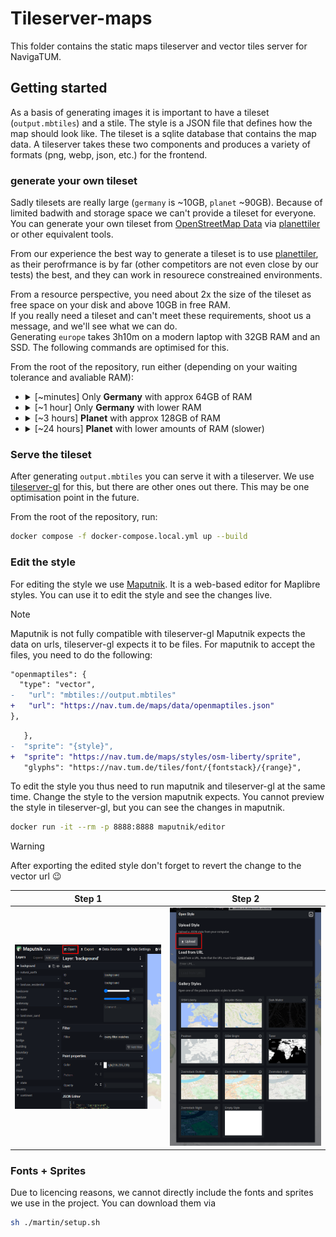 # Tileserver-maps

This folder contains the static maps tileserver and vector tiles server for NavigaTUM.

## Getting started

As a basis of generating images it is important to have a tileset (`output.mbtiles`) and a stile.
The style is a JSON file that defines how the map should look like.
The tileset is a sqlite database that contains the map data.
A tileserver takes these two components and produces a variety of formats (png, webp, json, etc.) for the frontend.

### generate your own tileset

Sadly tilesets are really large (`germany` is ~10GB, `planet` ~90GB).
Because of limited badwith and storage space we can't provide a tileset for everyone.
You can generate your own tileset from [OpenStreetMap Data](https://osmdata.openstreetmap.de/)
via [planettiler](https://github.com/onthegomap/planetiler) or other equivalent tools.

From our experience the best way to generate a tileset is to
use [planettiler](https://github.com/onthegomap/planetiler), as their perofrmance is by far (other competitors are not
even close by our tests) the best, and they can work in resourece constreained environments.

From a resource perspective, you need about 2x the size of the tileset as free space on your disk and above 10GB in free
RAM.  
If you really need a tileset and can't meet these requirements, shoot us a message, and we'll see what we can do.  
Generating `europe` takes 3h10m on a modern laptop with 32GB RAM and an SSD. The following commands are optimised for
this.

From the root of the repository, run either (depending on your waiting tolerance and avaliable RAM):

- <details><summary>[~minutes] Only <b>Germany</b> with approx 64GB of RAM</summary>

  ```bash
  docker run -it -e JAVA_TOOL_OPTIONS="-Xmx54g" -v "$(pwd)/map":/data ghcr.io/onthegomap/planetiler:latest --download --download-threads=10 --download-chunk-size-mb=1000 --fetch-wikidata --languages=de,en --area=germany --Xmx10g  --Xmx54g --nodemap-type=sparsearray --nodemap-storage=ram
  ```

  </details>

- <details><summary>[~1 hour] Only <b>Germany</b> with lower RAM</summary>

  ```bash
  docker run -it -e JAVA_TOOL_OPTIONS="-Xmx10g" -v "$(pwd)/map":/data ghcr.io/onthegomap/planetiler:latest --download --download-threads=10 --download-chunk-size-mb=1000 --fetch-wikidata --languages=de,en --area=germany --Xmx10g --storage=mmap
  ```

  </details>

- <details><summary>[~3 hours] <b>Planet</b> with approx 128GB of RAM</summary>

  ```bash
  docker run -it -e JAVA_TOOL_OPTIONS="-Xmx100g" -v "$(pwd)/map":/data ghcr.io/onthegomap/planetiler:latest --download --download-threads=10 --download-chunk-size-mb=1000 --fetch-wikidata --languages=de,en --area=planet --bounds=world --Xmx100g --nodemap-type=sparsearray --nodemap-storage=ram
  ```

  </details>
- <details><summary>[~24 hours] <b>Planet</b> with lower amounts of RAM (slower)</summary>

  ```bash
  docker run -it -e JAVA_TOOL_OPTIONS="-Xmx25g" -v "$(pwd)/map":/data ghcr.io/onthegomap/planetiler:latest --download --download-threads=10 --download-chunk-size-mb=1000 --fetch-wikidata --languages=de,en --area=planet --bounds=world --Xmx25g --nodemap-type=array --storage=mmap
  ```

  </details>

### Serve the tileset

After generating `output.mbtiles` you can serve it with a tileserver.
We use [tileserver-gl](https://github.com/maptiler/tileserver-gl) for this, but there are other ones out there.
This may be one optimisation point in the future.

From the root of the repository, run:

```bash
docker compose -f docker-compose.local.yml up --build
```

### Edit the style

For editing the style we use [Maputnik](https://github.com/maputnik/editor).
It is a web-based editor for Maplibre styles.
You can use it to edit the style and see the changes live.

> [!NOTE]
> Maputnik is not fully compatible with tileserver-gl
> Maputnik expects the data on urls, tileserver-gl expects it to be files.
> For maputnik to accept the files, you need to do the following:

```diff
"openmaptiles": {
  "type": "vector",
-   "url": "mbtiles://output.mbtiles"
+   "url": "https://nav.tum.de/maps/data/openmaptiles.json"
},
```

```diff
   },
-  "sprite": "{style}",
+  "sprite": "https://nav.tum.de/maps/styles/osm-liberty/sprite",
   "glyphs": "https://nav.tum.de/tiles/font/{fontstack}/{range}",
```

To edit the style you thus need to run maputnik and tileserver-gl at the same time.
Change the style to the version maputnik expects.
You cannot preview the style in tileserver-gl, but you can see the changes in maputnik.

```bash
docker run -it --rm -p 8888:8888 maputnik/editor
```

> [!WARNING]
> After exporting the edited style don't forget to revert the change to the vector url 😉

| Step 1                                                                                         | Step 2                                                                                              |
|------------------------------------------------------------------------------------------------|-----------------------------------------------------------------------------------------------------|
| ![Where in Maputnik to click to import a style](/resources/documentation/maputnik-import1.png) | ![Where in Maputnik to click then to import a style](/resources/documentation/maputnik-import2.png) |

### Fonts + Sprites

Due to licencing reasons, we cannot directly include the fonts and sprites we use in the project.
You can download them via

```bash
sh ./martin/setup.sh
```
